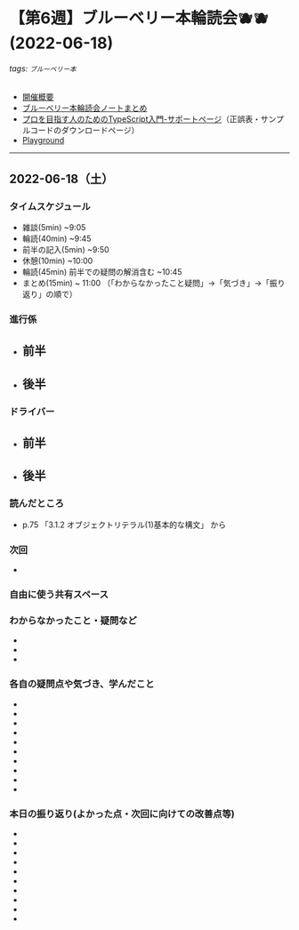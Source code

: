 # 【第6週】ブルーベリー本輪読会🫐🫐<br />(2022-06-18)

###### tags: `ブルーベリー本`

- [開催概要](https://hackmd.io/1kCgi6_tSGukG0KZrqDLvA)
- [ブルーベリー本輪読会ノートまとめ](https://hackmd.io/Ih6bdReuR3eQpYkGaCx8pg)
- [プロを目指す人のためのTypeScript入門-サポートページ](https://gihyo.jp/book/2022/978-4-297-12747-3/support)（正誤表・サンプルコードのダウンロードページ）
- [Playground](https://www.typescriptlang.org/play)

---
## 2022-06-18（土）
### タイムスケジュール
- 雑談(5min) ~9:05
- 輪読(40min) ~9:45
- 前半の記入(5min) ~9:50
- 休憩(10min) ~10:00
- 輪読(45min) 前半での疑問の解消含む ~10:45
- まとめ(15min) ~ 11:00 （「わからなかったこと疑問」→「気づき」→「振り返り」の順で）

### 進行係

- 前半
    - 
- 後半
    - 

### ドライバー

- 前半
    - 
- 後半
    - 

### 読んだところ

- p.75 「3.1.2 オブジェクトリテラル(1)基本的な構文」 から

### 次回

- 

### 自由に使う共有スペース

### わからなかったこと・疑問など

-

- 

- 
      
### 各自の疑問点や気づき、学んだこと

- 

- 

- 

- 

- 

- 

- 

-

-

-

### 本日の振り返り(よかった点・次回に向けての改善点等)

- 

- 

- 

- 

- 
    
- 

- 

-
 
- 

-